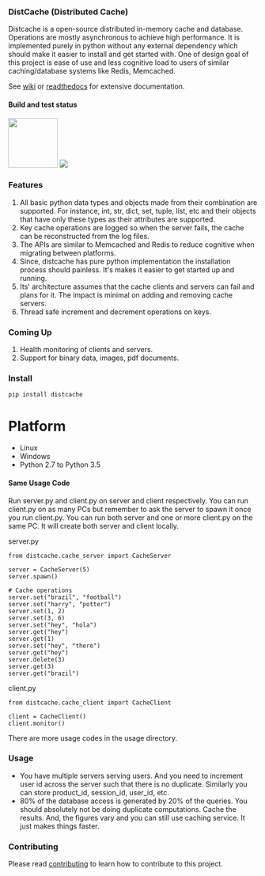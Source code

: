 ### DistCache (Distributed Cache)
Distcache is a open-source distributed in-memory cache and database.
Operations are mostly asynchronous to achieve high performance.
It is implemented purely in python without any external dependency 
which should make it easier to install and get started with.
One of design goal of this project is ease of use and less cognitive load to users of
similar caching/database systems like Redis, Memcached.

See [wiki](https://github.com/wasimusu/distcache/wiki) or [readthedocs](https://distcache.readthedocs.io/en/latest/) for extensive documentation.

#### Build and test status
<img src="https://travis-ci.com/wasimusu/distcache.svg?branch=master" width="100">
<img src="https://readthedocs.org/projects/distcache/badge/?version=latest">

### Features
1. All basic python data types and objects made from their combination are supported. For instance, int, str, dict, set, tuple, list, etc and their objects that have only these types as their attributes are supported.
2. Key cache operations are logged so when the server fails, the cache can be reconstructed from the log files.
3. The APIs are similar to Memcached and Redis to reduce cognitive when migrating between platforms.
4. Since, distcache has pure python implementation the installation process should painless. It's makes it easier to get started up and running.
5. Its' architecture assumes that the cache clients and servers can fail and plans for it. The impact is minimal on adding and removing cache servers.
6. Thread safe increment and decrement operations on keys.

### Coming Up
1. Health monitoring of clients and servers.
2. Support for binary data, images, pdf documents.

### Install
```
pip install distcache
```

# Platform
* Linux
* Windows
* Python 2.7 to Python 3.5

#### Same Usage Code
Run server.py and client.py on server and client respectively. You can run client.py on as many PCs but remember 
to ask the server to spawn it once you run client.py. You can run both server and one or more client.py on the same PC.
It will create both server and client locally.

server.py
```
from distcache.cache_server import CacheServer

server = CacheServer(5)
server.spawn()

# Cache operations
server.set("brazil", "football")
server.set("harry", "potter")
server.set(1, 2)
server.set(3, 6)
server.set("hey", "hola")
server.get("hey")
server.get(1)
server.set("hey", "there")
server.get("hey")
server.delete(3)
server.get(3)
server.get("brazil")
```

client.py
```
from distcache.cache_client import CacheClient

client = CacheClient()
client.monitor()
```
There are more usage codes in the usage directory.

### Usage
- You have multiple servers serving users.
And you need to increment user id across the server such that there is no duplicate.
Similarly you can store product_id, session_id, user_id, etc.
- 80% of the database access is generated by 20% of the queries. You should absolutely not be doing duplicate computations.
Cache the results. And, the figures vary and you can still use caching service. It just makes things faster.

### Contributing
Please read [contributing](https://github.com/wasimusu/distcache/blob/master/contributing.md) to learn how to contribute to this project.